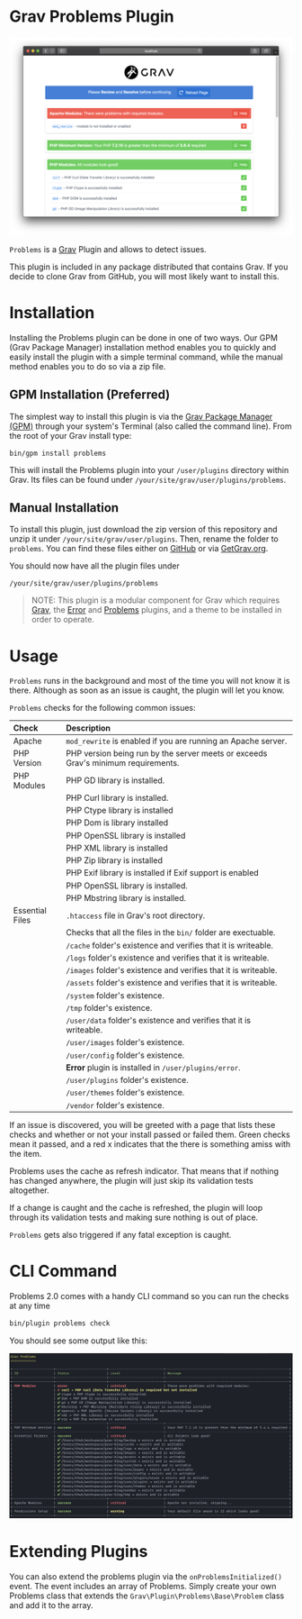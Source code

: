 # Grav Problems Plugin

![Problems](assets/readme_1.jpg)

`Problems` is a [Grav](http://github.com/getgrav/grav) Plugin and allows to detect issues.

This plugin is included in any package distributed that contains Grav. If you decide to clone Grav from GitHub, you will most likely want to install this.

# Installation

Installing the Problems plugin can be done in one of two ways. Our GPM (Grav Package Manager) installation method enables you to quickly and easily install the plugin with a simple terminal command, while the manual method enables you to do so via a zip file.

## GPM Installation (Preferred)

The simplest way to install this plugin is via the [Grav Package Manager (GPM)](http://learn.getgrav.org/advanced/grav-gpm) through your system's Terminal (also called the command line).  From the root of your Grav install type:

    bin/gpm install problems

This will install the Problems plugin into your `/user/plugins` directory within Grav. Its files can be found under `/your/site/grav/user/plugins/problems`.

## Manual Installation

To install this plugin, just download the zip version of this repository and unzip it under `/your/site/grav/user/plugins`. Then, rename the folder to `problems`. You can find these files either on [GitHub](https://github.com/getgrav/grav-plugin-problems) or via [GetGrav.org](http://getgrav.org/downloads/plugins#extras).

You should now have all the plugin files under

    /your/site/grav/user/plugins/problems

> NOTE: This plugin is a modular component for Grav which requires [Grav](http://github.com/getgrav/grav), the [Error](https://github.com/getgrav/grav-plugin-error) and [Problems](https://github.com/getgrav/grav-plugin-problems) plugins, and a theme to be installed in order to operate.

# Usage

`Problems` runs in the background and most of the time you will not know it is there. Although as soon as an issue is caught, the plugin will let you know.

`Problems` checks for the following common issues:

| Check           | Description                                                                       |
| :-------------- | :-------------------------------------------------------------------------------- |
| Apache          | `mod_rewrite` is enabled if you are running an Apache server.                     |
| PHP Version     | PHP version being run by the server meets or exceeds Grav's minimum requirements. |
| PHP Modules     | PHP GD library is installed.                                                      |
|                 | PHP Curl library is installed.                                                    |
|                 | PHP Ctype library is installed                                                    |
|                 | PHP Dom is library installed                                                      |
|                 | PHP OpenSSL library is installed                                                  |
|                 | PHP XML library is installed                                                      |
|                 | PHP Zip library is installed                                                      |
|                 | PHP Exif library is installed if Exif support is enabled                          |
|                 | PHP OpenSSL library is installed.                                                 |
|                 | PHP Mbstring library is installed.                                                |
| Essential Files | `.htaccess` file in Grav's root directory.                                        |
|                 | Checks that all the files in the `bin/` folder are exectuable.                    |
|                 | `/cache` folder's existence and verifies that it is writeable.                    |
|                 | `/logs` folder's existence and verifies that it is writeable.                     |
|                 | `/images` folder's existence and verifies that it is writeable.                   |
|                 | `/assets` folder's existence and verifies that it is writeable.                   |
|                 | `/system` folder's existence.                                                     |
|                 | `/tmp` folder's existence.                                                        |
|                 | `/user/data` folder's existence and verifies that it is writeable.                |
|                 | `/user/images` folder's existence.                                                |
|                 | `/user/config` folder's existence.                                                |
|                 | **Error** plugin is installed in `/user/plugins/error`.                           |
|                 | `/user/plugins` folder's existence.                                               |
|                 | `/user/themes` folder's existence.                                                |
|                 | `/vendor` folder's existence.                                                     |

If an issue is discovered, you will be greeted with a page that lists these checks and whether or not your install passed or failed them. Green checks mean it passed, and a red x indicates that the there is something amiss with the item.

Problems uses the cache as refresh indicator. That means that if nothing has changed anywhere, the plugin will just skip its validation tests altogether.

If a change is caught and the cache is refreshed, the plugin will loop through its validation tests and making sure nothing is out of place.

`Problems` gets also triggered if any fatal exception is caught.

# CLI Command

Problems 2.0 comes with a handy CLI command so you can run the checks at any time

```bash
bin/plugin problems check
```

You should see some output like this:


![](assets/cli.png)

# Extending Plugins

You can also extend the problems plugin via the `onProblemsInitialized()` event.  The event includes an array of Problems.  Simply create your own Problems class that extends the `Grav\Plugin\Problems\Base\Problem` class and add it to the array.
